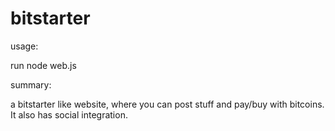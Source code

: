 bitstarter
==========

usage:

run node web.js


summary:

a bitstarter like website, where you can post stuff and pay/buy with bitcoins. It also has social integration.
